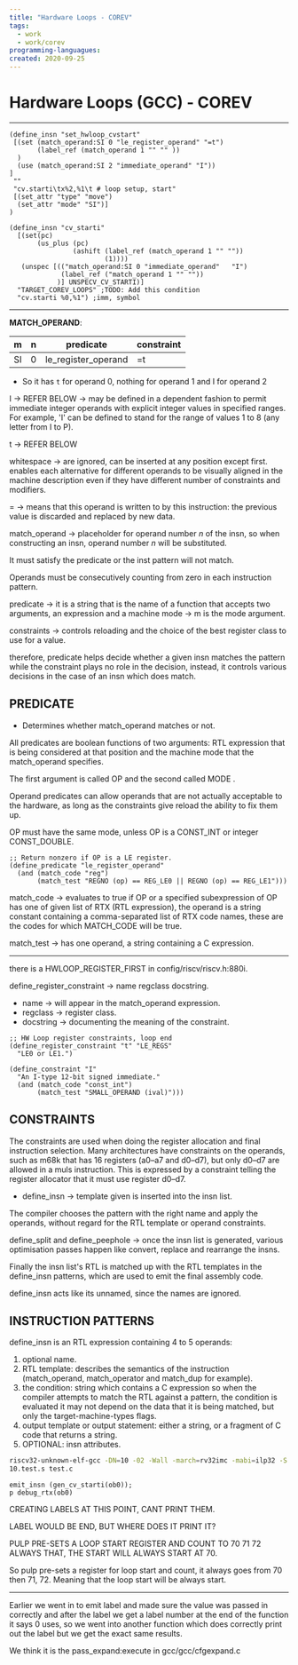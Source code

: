 ```yaml
---
title: "Hardware Loops - COREV"
tags:
  - work
  - work/corev
programming-languagues:
created: 2020-09-25
---
```

# Hardware Loops (GCC) - COREV
---
```
(define_insn "set_hwloop_cvstart"
 [(set (match_operand:SI 0 "le_register_operand" "=t")
       (label_ref (match_operand 1 "" "" ))
  )
  (use (match_operand:SI 2 "immediate_operand" "I"))
]
 ""
 "cv.starti\tx%2,%1\t # loop setup, start"
 [(set_attr "type" "move")
  (set_attr "mode" "SI")]
)

(define_insn "cv_starti"
  [(set(pc)
       (us_plus (pc) 
                (ashift (label_ref (match_operand 1 "" ""))                 
                        (1))))
   (unspec [(("match_operand:SI 0 "immediate_operand"   "I")
             (label_ref ("match_operand 1 "" ""))
            )] UNSPECV_CV_STARTI)]
  "TARGET_COREV_LOOPS" ;TODO: Add this condition
  "cv.starti %0,%1") ;imm, symbol
```

******************************************************************************
**MATCH_OPERAND**:

| m   | n   | predicate           | constraint |
| --- | --- | ------------------- | ---------- |
| SI  | 0   | le_register_operand | =t           |

- So it has `t` for operand 0, nothing for operand 1 and I for operand 2

I -> REFER BELOW -> may be defined in a dependent fashion to permit immediate integer operands with explicit integer values in specified ranges. For example, 'I' can be defined to stand for the range of values 1 to 8 (any letter from I to P).

t -> REFER BELOW

whitespace -> are ignored, can be inserted at any position except first. enables each alternative for different operands to be visually aligned in the machine description even if they have different number of constraints and modifiers.

= -> means that this operand is written to by this instruction: the previous value is discarded and replaced by new data.

match_operand -> placeholder for operand number *n* of the insn, so when constructing an insn, operand number *n* will be substituted.

It must satisfy the predicate or the inst pattern will not match.

Operands must be consecutively counting from zero in each instruction pattern.

predicate -> it is a string that is the name of a function that accepts two arguments, an expression and a machine mode -> m is the mode argument.

constraints -> controls reloading and the choice of the best register class to use for a value.

therefore, predicate helps decide whether a given insn matches the pattern while the constraint plays no role in the decision, instead, it controls various decisions in the case of an insn which does match.

## PREDICATE
- Determines whether match_operand matches or not.

All predicates are boolean functions of two arguments: RTL expression that is being considered at that position and the machine mode that the match_operand specifies.

The first argument is called OP and the second called MODE .

Operand predicates can allow operands that are not actually acceptable to the hardware, as long as the constraints give reload the ability to fix them up.

OP must have the same mode, unless OP is a CONST_INT or integer CONST_DOUBLE.

```
;; Return nonzero if OP is a LE register.
(define_predicate "le_register_operand"
  (and (match_code "reg")
       (match_test "REGNO (op) == REG_LE0 || REGNO (op) == REG_LE1")))
```

match_code -> evaluates to true if OP or a specified subexpression of OP has one of given list of RTX (RTL expression), the operand is a string constant containing a comma-separated list of RTX code names, these are the codes for which MATCH_CODE will be true.

match_test -> has one operand, a string containing a C expression.

---
there is a HWLOOP_REGISTER_FIRST in config/riscv/riscv.h:880i.

define_register_constraint -> name regclass docstring.

- name ->  will appear in the match_operand expression.
- regclass -> register class.
- docstring -> documenting the meaning of the constraint.

```
;; HW Loop register constraints, loop end
(define_register_constraint "t" "LE_REGS"
  "LE0 or LE1.")

(define_constraint "I"
  "An I-type 12-bit signed immediate."
  (and (match_code "const_int")
       (match_test "SMALL_OPERAND (ival)")))
```


## CONSTRAINTS
The constraints are used when doing the register allocation and final instruction selection. Many architectures have constraints on the operands, such as m68k that has 16 registers (a0–a7 and d0–d7), but only d0–d7 are allowed in a muls instruction. This is expressed by a constraint telling the register allocator that it must use register d0–d7.

- define_insn -> template given is inserted into the insn list.

The compiler chooses the pattern with the right name and apply the operands, without regard for the RTL template or operand constraints.

define_split and define_peephole -> once the insn list is generated, various  optimisation passes happen like convert, replace and rearrange the insns.

Finally the insn list's RTL is matched up with the RTL templates in the define_insn patterns, which are used to emit the final assembly code.

define_insn acts like its unnamed, since the names are ignored.

## INSTRUCTION PATTERNS
define_insn is an RTL expression containing 4 to 5 operands:

1. optional name.
2. RTL template: describes the semantics of the instruction (match_operand, match_operator and match_dup for example).
3. the condition: string which contains a C expression so when the compiler attempts to match the RTL against a pattern, the condition is evaluated it may not depend on the data that it is being matched, but only the target-machine-types flags.
4. output template or output statement: either a string, or a fragment of C code that returns a string.
5. OPTIONAL: insn attributes.

```bash
riscv32-unknown-elf-gcc -DN=10 -02 -Wall -march=rv32imc -mabi=ilp32 -S -o
10.test.s test.c
```
```
emit_insn (gen_cv_starti(ob0));
p debug_rtx(ob0)
```

CREATING LABELS AT THIS POINT, CANT PRINT THEM.

LABEL WOULD BE END, BUT WHERE DOES IT PRINT IT?

PULP PRE-SETS A LOOP START REGISTER AND COUNT TO 70 71 72 ALWAYS THAT, THE START WILL ALWAYS START AT 70.

So pulp pre-sets a register for loop start and count, it always goes from 70 then 71, 72. Meaning that the loop start will be always start.

---
Earlier we went in to emit label and made sure the value was passed in correctly
and after the label we get a label number at the end of the function it says
0 uses, so we went into another function which does correctly print out the
label but we get the exact same results. 

We think it is the pass_expand:execute in gcc/gcc/cfgexpand.c
